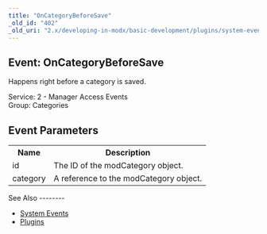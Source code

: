 ```yaml
---
title: "OnCategoryBeforeSave"
_old_id: "402"
_old_uri: "2.x/developing-in-modx/basic-development/plugins/system-events/oncategorybeforesave"
---
```


Event: OnCategoryBeforeSave
---------------------------

Happens right before a category is saved.

Service: 2 - Manager Access Events   
Group: Categories

Event Parameters
----------------

<table><tbody><tr><th>Name</th><th>Description</th></tr><tr><td>id</td><td>The ID of the modCategory object.</td></tr><tr><td>category</td><td>A reference to the modCategory object.</td></tr></tbody></table>See Also
--------

- [System Events](developing-in-modx/basic-development/plugins/system-events "System Events")
- [Plugins](developing-in-modx/basic-development/plugins "Plugins")